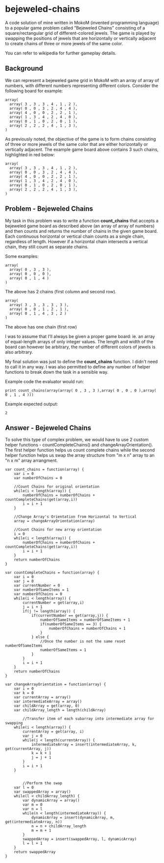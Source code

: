 # bejeweled-chains

A code solution of mine written in MokoM (invented programming language) to a popular game problem called "Bejeweled Chains" consisting of a square/rectangular grid of different-colored jewels. The game is played by swapping the positions of jewels that are horizontally or vertically adjacent to create chains of three or more jewels of the same color. 

You can refer to wikipedia for further gameplay details.

## Background

We can represent a bejeweled game grid in MokoM with an array of array of numbers, with different numbers representing different colors. Consider the following board for example:
```
array(
  array( 3 , 3 , 3 , 4 , 1 , 2 ),
  array( 0 , 0 , 3 , 2 , 4 , 4 ),
  array( 4 , 0 , 0 , 2 , 2 , 1 ),
  array( 1 , 3 , 4 , 2 , 4 , 0 ),
  array( 0 , 1 , 0 , 2 , 0 , 1 ),
  array( 2 , 2 , 2 , 4 , 1 , 3 ),
)
```

As previously noted, the objective of the game is to form chains consisting of three or more jewels of the same color that are either horizontally or vertically adjacent. The example game board above contains 3 such chains, highlighted in red below:
```
array(
  array( 3 , 3 , 3 , 4 , 1 , 2 ),
  array( 0 , 0 , 3 , 2 , 4 , 4 ),
  array( 4 , 0 , 0 , 2 , 2 , 1 ),
  array( 1 , 3 , 4 , 2 , 4 , 0 ),
  array( 0 , 1 , 0 , 2 , 0 , 1 ),
  array( 2 , 2 , 2 , 4 , 1 , 3 ),
)
```

## Problem - Bejeweled Chains

My task in this problem was to write a function **count_chains** that accepts a bejeweled game board as described above (an array of array of numbers) and then counts and returns the number of chains in the given game board. Each continuous horizontal or vertical chain counts as a single chain, regardless of length. However if a horizontal chain intersects a vertical chain, they still count as separate chains. 

Some examples:
```
array(
  array( 0 , 3 , 3 ),
  array( 0 , 0 , 0 ),
  array( 0 , 1 , 4 )
)
```
The above has 2 chains (first column and second row).

```
array(
  array( 3 , 3 , 3 , 3 , 3 ),
  array( 0 , 0 , 1 , 2 , 1 ),
  array( 0 , 1 , 4 , 3 , 2 )
)
```
The above has one chain (first row)

I was to assume that I'll always be given a proper game board: ie. an array of equal-length arrays of only integer values. The length and width of the board can however be arbitrary, the number of different colors of jewels is also arbitrary.

My final solution was just to define the **count_chains** function. I didn't need to call it in any way. I was also permitted to define any number of helper functions to break down the task in a sensible way.

Example code the evaluator would run:
```
print count_chains(array(array( 0 , 3 , 3 ),array( 0 , 0 , 0 ),array( 0 , 1 , 4 )))
```

Example expected output:
```
2
```

## Answer - Bejeweled Chains

To solve this type of complex problem, we would have to use 2 custom helper functions - countCompleteChains() and changeArrayOrientation(). The first helper function helps us count complete chains while the second helper function helps us swap the array structure from "m x n" array to an "n x m" array arrangment. 
```
var count_chains = function(array) {
	var i = 0
	var numberOfChains = 0
	
	//Count Chains for original orientation
	while(i < length(array)) {
		numberOfChains = numberOfChains + countCompleteChains(get(array,i))
		i = i + 1
	}
	
	//Change Array's Orientation from Horizontal to Vertical
	array = changeArrayOrientation(array)
	
	//Count Chains for new array orientation
	i = 0
	while(i < length(array)) {
		numberOfChains = numberOfChains + countCompleteChains(get(array,i))
		i = i + 1
	}
	return numberOfChains
}

var countCompleteChains = function(array) {
	var i = 0
	var j = 0
	var currentNumber = 0
	var numberOfSameItems = 1
	var numberOfChains = 0
	while(i < length(array)) {
		currentNumber = get(array,i)
		j = i + 1
		if(j != length(array)) {
			if(currentNumber == get(array,j)) {
				numberOfSameItems = numberOfSameItems + 1
				if(numberOfSameItems == 3) {
					numberOfChains = numberOfChains + 1
				}
			} else {
                //Once the number is not the same reset numberOfSameItems
				numberOfSameItems = 1
			}
		}
		i = i + 1
	}
	return numberOfChains
}

var changeArrayOrientation = function(array) {
	var i = 0
	var k = 0
	var currentArray = array()
	var intermediateArray = array()
	var childArray = get(array, 0)
	var childArray_length = length(childArray)

        //Transfer item of each subarray into intermediate array for swapping
	while(i < length(array)) {
		currentArray = get(array, i)
		var j = 0
		while(j < length(currentArray)) {
			intermediateArray = insert(intermediateArray, k, get(currentArray, j))
			k = k + 1
			j = j + 1
		}
		i = i + 1
	}
	

        //Perform the swap 
	var l = 0
	var swappedArray = array()
	while(l < childArray_length) {
		var dynamicArray = array()
		var m = 0
		var n = l
		while(n < length(intermediateArray)) {
			dynamicArray = insert(dynamicArray, m, get(intermediateArray, n))
			n = n + childArray_length
			m = m + 1
		}
		swappedArray = insert(swappedArray, l, dynamicArray)
		l = l + 1
	}
	return swappedArray
}
